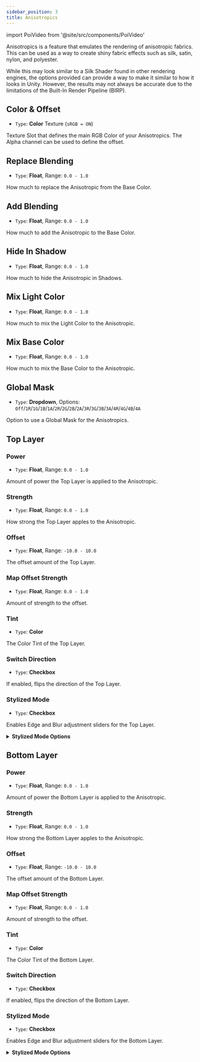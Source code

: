 ```yaml
---
sidebar_position: 3
title: Anisotropics
---
```

import PoiVideo from '@site/src/components/PoiVideo'

Anisotropics is a feature that emulates the rendering of anisotropic fabrics. This can be used as a way to create shiny fabric effects such as silk, satin, nylon, and polyester.

While this may look similar to a Silk Shader found in other rendering engines, the options provided can provide a way to make it similar to how it looks in Unity. However, the results may not always be accurate due to the limitations of the Built-In Render Pipeline (BIRP).

## Color & Offset

- `Type`: **Color** Texture (`sRGB = ON`)

Texture Slot that defines the main RGB Color of your Anisotropics. The Alpha channel can be used to define the offset.

## Replace Blending

- `Type`: **Float**, Range: `0.0 - 1.0`

How much to replace the Anisotropic from the Base Color.

## Add Blending

- `Type`: **Float**, Range: `0.0 - 1.0`

How much to add the Anisotropic to the Base Color.

## Hide In Shadow

- `Type`: **Float**, Range: `0.0 - 1.0`

How much to hide the Anisotropic in Shadows.

## Mix Light Color

- `Type`: **Float**, Range: `0.0 - 1.0`

How much to mix the Light Color to the Anisotropic.

## Mix Base Color

- `Type`: **Float**, Range: `0.0 - 1.0`

How much to mix the Base Color to the Anisotropic.

## Global Mask

- `Type`: **Dropdown**, Options: `Off`/`1R`/`1G`/`1B`/`1A`/`2R`/`2G`/`2B`/`2A`/`3R`/`3G`/`3B`/`3A`/`4R`/`4G`/`4B`/`4A`

Option to use a Global Mask for the Anisotropics.

## Top Layer

### Power

- `Type`: **Float**, Range: `0.0 - 1.0`

Amount of power the Top Layer is applied to the Anisotropic.

### Strength

- `Type`: **Float**, Range: `0.0 - 1.0`

How strong the Top Layer apples to the Anisotropic.

### Offset

- `Type`: **Float**, Range: `-10.0 - 10.0`

The offset amount of the Top Layer.

### Map Offset Strength

- `Type`: **Float**, Range: `0.0 - 1.0`

Amount of strength to the offset.

### Tint

- `Type`: **Color**

The Color Tint of the Top Layer.

### Switch Direction

- `Type`: **Checkbox**

If enabled, flips the direction of the Top Layer.

### Stylized Mode

- `Type`: **Checkbox**

Enables Edge and Blur adjustment sliders for the Top Layer.

<details>
<summary><b>Stylized Mode Options</b></summary>

#### Edge

- `Type`: **Float**, Range: `0.0 - 1.0`

How much to adjust the Edge of the Top Layer.

#### Blur

- `Type`: **Float**, Range: `0.0 - 1.0`

How much to Blur the Edge of the Top Layer.

</details>

## Bottom Layer

### Power

- `Type`: **Float**, Range: `0.0 - 1.0`

Amount of power the Bottom Layer is applied to the Anisotropic.

### Strength

- `Type`: **Float**, Range: `0.0 - 1.0`

How strong the Bottom Layer apples to the Anisotropic.

### Offset

- `Type`: **Float**, Range: `-10.0 - 10.0`

The offset amount of the Bottom Layer.

### Map Offset Strength

- `Type`: **Float**, Range: `0.0 - 1.0`

Amount of strength to the offset.

### Tint

- `Type`: **Color**

The Color Tint of the Bottom Layer.

### Switch Direction

- `Type`: **Checkbox**

If enabled, flips the direction of the Bottom Layer.

### Stylized Mode

- `Type`: **Checkbox**

Enables Edge and Blur adjustment sliders for the Bottom Layer.

<details>
<summary><b>Stylized Mode Options</b></summary>

#### Edge

- `Type`: **Float**, Range: `0.0 - 1.0`

How much to adjust the Edge of the Bottom Layer.

#### Blur

- `Type`: **Float**, Range: `0.0 - 1.0`

How much to Blur the Edge of the Bottom Layer.

</details>